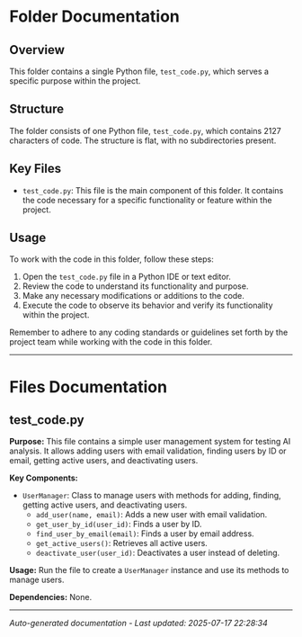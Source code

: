 # Folder Documentation

## Overview
This folder contains a single Python file, `test_code.py`, which serves a specific purpose within the project.

## Structure
The folder consists of one Python file, `test_code.py`, which contains 2127 characters of code. The structure is flat, with no subdirectories present.

## Key Files
- `test_code.py`: This file is the main component of this folder. It contains the code necessary for a specific functionality or feature within the project.

## Usage
To work with the code in this folder, follow these steps:
1. Open the `test_code.py` file in a Python IDE or text editor.
2. Review the code to understand its functionality and purpose.
3. Make any necessary modifications or additions to the code.
4. Execute the code to observe its behavior and verify its functionality within the project.

Remember to adhere to any coding standards or guidelines set forth by the project team while working with the code in this folder.

---

# Files Documentation

## test_code.py

**Purpose:** This file contains a simple user management system for testing AI analysis. It allows adding users with email validation, finding users by ID or email, getting active users, and deactivating users.

**Key Components:**
- `UserManager`: Class to manage users with methods for adding, finding, getting active users, and deactivating users.
  - `add_user(name, email)`: Adds a new user with email validation.
  - `get_user_by_id(user_id)`: Finds a user by ID.
  - `find_user_by_email(email)`: Finds a user by email address.
  - `get_active_users()`: Retrieves all active users.
  - `deactivate_user(user_id)`: Deactivates a user instead of deleting.

**Usage:** Run the file to create a `UserManager` instance and use its methods to manage users.

**Dependencies:** None.

---
*Auto-generated documentation - Last updated: 2025-07-17 22:28:34*
